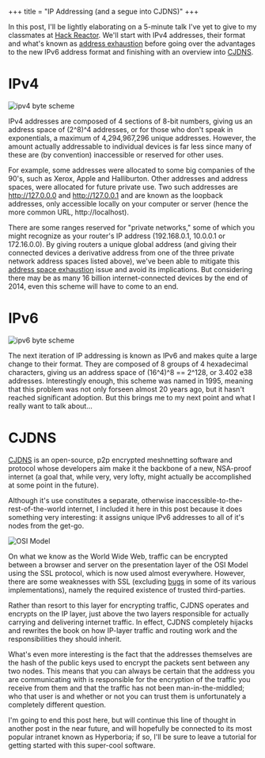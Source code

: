 +++
title = "IP Addressing (and a segue into CJDNS)"
+++

In this post, I'll be lightly elaborating on a 5-minute talk I've yet to give to my classmates at [Hack Reactor](http://www.hackreactor.com/). We'll start with IPv4 addresses, their format and what's known as [address exhaustion](http://en.wikipedia.org/wiki/IP_address#IPv4_address_exhaustion) before going over the advantages to the new IPv6 address format and finishing with an overview into [CJDNS](https://github.com/cjdelisle/cjdns).

# IPv4

![ipv4 byte scheme](http://upload.wikimedia.org/wikipedia/commons/thumb/7/74/Ipv4_address.svg/500px-Ipv4_address.svg.png)

IPv4 addresses are composed of 4 sections of 8-bit numbers, giving us an address space of (2^8)^4 addresses, or for those who don't speak in exponentials, a maximum of 4,294,967,296 unique addresses. However, the amount actually addressable to individual devices is far less since many of these are (by convention) inaccessible or reserved for other uses.

For example, some addresses were allocated to some big companies of the 90's, such as Xerox, Apple and Halliburton. Other addresses and address spaces, were allocated for future private use. Two such addresses are http://127.0.0.0 and http://127.0.0.1 and are known as the loopback addresses, only accessible locally on your computer or server (hence the more common URL, http://localhost).

There are some ranges reserved for "private networks," some of which you might recognize as your router's IP address (192.168.0.1, 10.0.0.1 or 172.16.0.0). By giving routers a unique global address (and giving their connected devices a derivative address from one of the three private network address spaces listed above), we've been able to mitigate this [address space exhaustion](http://en.wikipedia.org/wiki/IP_address#IPv4_address_exhaustion) issue and avoid its implications. But considering there may be as many 16 billion internet-connected devices by the end of 2014, even this scheme will have to come to an end.

# IPv6

![ipv6 byte scheme](http://upload.wikimedia.org/wikipedia/commons/thumb/1/15/Ipv6_address.svg/500px-Ipv6_address.svg.png)

The next iteration of IP addressing is known as IPv6 and makes quite a large change to their format. They are composed of 8 groups of 4 hexadecimal characters, giving us an address space of (16^4)^8 == 2^128, or 3.402 e38 addresses. Interestingly enough, this scheme was named in 1995, meaning that this problem was not only forseen almost 20 years ago, but it hasn't reached significant adoption. But this brings me to my next point and what I really want to talk about...

# CJDNS

[CJDNS](https://github.com/cjdelisle/cjdns) is an open-source, p2p encrypted meshnetting software and protocol whose developers aim make it the backbone of a new, NSA-proof internet (a goal that, while very, very lofty, might actually be accomplished at some point in the future).

Although it's use constitutes a separate, otherwise inaccessible-to-the-rest-of-the-world internet, I included it here in this post because it does something very interesting: it assigns unique IPv6 addresses to all of it's nodes from the get-go.

![OSI Model](https://3.bp.blogspot.com/-5swPB9xcxfg/VIiAnVbe4NI/AAAAAAAANRs/lpGBkKiNeRE/s1600/1-tutorial-osi-7-layer-model.gif)

On what we know as the World Wide Web, traffic can be encrypted between a browser and server on the presentation layer of the OSI Model using the SSL protocol, which is now used almost everywhere. However, there are some weaknesses with SSL (excluding [bugs](http://heartbleed.com/) in some of its various implementations), namely the required existence of trusted third-parties.

Rather than resort to this layer for encrypting traffic, CJDNS operates and encrypts on the IP layer, just above the two layers responsible for actually carrying and delivering internet traffic. In effect, CJDNS completely hijacks and rewrites the book on how IP-layer traffic and routing work and the responsibilities they should inherit.

What's even more interesting is the fact that the addresses themselves are the hash of the public keys used to encrypt the packets sent between any two nodes. This means that you can always be certain that the address you are communicating with is responsible for the encryption of the traffic you receive from them and that the traffic has not been man-in-the-middled; who that user is and whether or not you can trust them is unfortunately a completely different question.

I'm going to end this post here, but will continue this line of thought in another post in the near future, and will hopefully be connected to its most popular intranet known as Hyperboria; if so, I'll be sure to leave a tutorial for getting started with this super-cool software.

